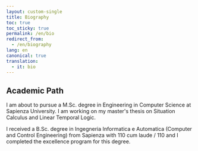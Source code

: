 ```yaml
---
layout: custom-single
title: Biography
toc: true
toc_sticky: true
permalink: /en/bio
redirect_from:
  - /en/biography
lang: en
canonical: true
translation: 
  - it: bio
---
```


## Academic Path

I am about to pursue a M.Sc. degree in Engineering in Computer Science at Sapienza University. I am working on my master's thesis on Situation Calculus and Linear Temporal Logic.

I received a B.Sc. degree in Ingegneria Informatica e Automatica (Computer and Control Engineering) from Sapienza with 110 cum laude / 110 and I completed the excellence program for this degree.

